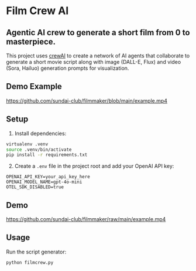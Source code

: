 # Film Crew AI

## Agentic AI crew to generate a short film from 0 to masterpiece.

This project uses [crewAI](https://crew.ai/) to create a network of AI agents that collaborate to generate a short movie script along with image (DALL-E, Flux) and video (Sora, Hailuo) generation prompts for visualization.

## Demo Example

https://github.com/sundai-club/filmmaker/blob/main/example.mp4

## Setup

1. Install dependencies:
```bash
virtualenv .venv
source .venv/bin/activate
pip install -r requirements.txt
```

2. Create a `.env` file in the project root and add your OpenAI API key:
```
OPENAI_API_KEY=your_api_key_here
OPENAI_MODEL_NAME=gpt-4o-mini
OTEL_SDK_DISABLED=true
```

## Demo

https://github.com/sundai-club/filmmaker/raw/main/example.mp4

## Usage

Run the script generator:
```bash
python filmcrew.py
```
